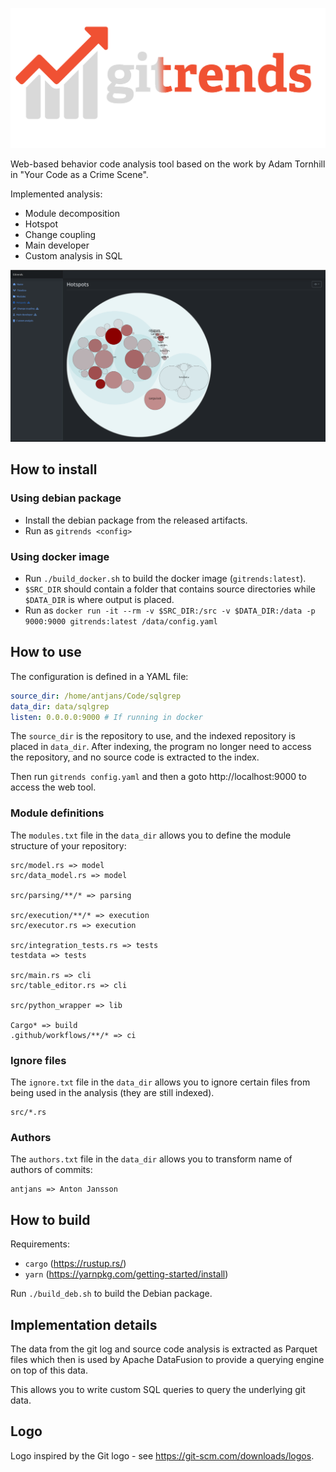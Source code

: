 ![Gitrends](frontend/static/images/Logo.png)

Web-based behavior code analysis tool based on the work by Adam Tornhill in "Your Code as a Crime Scene".

Implemented analysis:

* Module decomposition
* Hotspot
* Change coupling
* Main developer
* Custom analysis in SQL

![Gitrends](Screenshot.png)

## How to install

### Using debian package
* Install the debian package from the released artifacts.
* Run as `gitrends <config>`

### Using docker image
* Run `./build_docker.sh` to build the docker image (`gitrends:latest`).
* `$SRC_DIR` should contain a folder that contains source directories while `$DATA_DIR` is where output is placed.
* Run as `docker run -it --rm -v $SRC_DIR:/src -v $DATA_DIR:/data -p 9000:9000 gitrends:latest /data/config.yaml`

## How to use
The configuration is defined in a YAML file:
```yaml
source_dir: /home/antjans/Code/sqlgrep
data_dir: data/sqlgrep
listen: 0.0.0.0:9000 # If running in docker
```

The `source_dir` is the repository to use, and the indexed repository is placed in `data_dir`. After indexing, the program no longer need to access the repository, and no source code is extracted to the index.

Then run `gitrends config.yaml` and then a goto http://localhost:9000 to access the web tool.

### Module definitions
The `modules.txt` file in the `data_dir` allows you to define the module structure of your repository:
```text
src/model.rs => model
src/data_model.rs => model

src/parsing/**/* => parsing

src/execution/**/* => execution
src/executor.rs => execution

src/integration_tests.rs => tests
testdata => tests

src/main.rs => cli
src/table_editor.rs => cli

src/python_wrapper => lib

Cargo* => build
.github/workflows/**/* => ci
```

### Ignore files
The `ignore.txt` file in the `data_dir` allows you to ignore certain files from being used in the analysis (they are still indexed).
```text
src/*.rs
```

### Authors
The `authors.txt` file in the `data_dir` allows you to transform name of authors of commits:
```text
antjans => Anton Jansson
```

## How to build
Requirements:
* `cargo` (https://rustup.rs/)
* `yarn` (https://yarnpkg.com/getting-started/install)

Run `./build_deb.sh` to build the Debian package.

## Implementation details
The data from the git log and source code analysis is extracted as Parquet files which then is used by Apache DataFusion to provide a querying engine on top of this data. 

This allows you to write custom SQL queries to query the underlying git data.

## Logo
Logo inspired by the Git logo - see https://git-scm.com/downloads/logos.